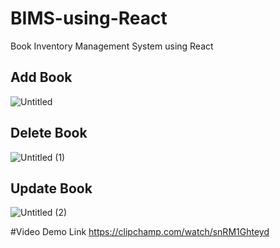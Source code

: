 # BIMS-using-React
Book Inventory Management System using React

## Add Book
![Untitled](https://github.com/AdiTYa-JadHav77/BIMS-using-React/assets/64525837/b4b9a0e0-883f-4285-a64c-a887c6a7d98b)

## Delete Book
![Untitled (1)](https://github.com/AdiTYa-JadHav77/BIMS-using-React/assets/64525837/1462f53b-ec5a-4a19-a6be-527cce263903)

## Update Book
![Untitled (2)](https://github.com/AdiTYa-JadHav77/BIMS-using-React/assets/64525837/f6c15e85-ae08-4067-b819-64c5807217eb)


#Video Demo Link
https://clipchamp.com/watch/snRM1Ghteyd
